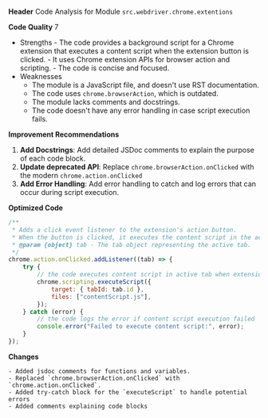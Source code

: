 **Header**
    Code Analysis for Module `src.webdriver.chrome.extentions`

**Code Quality**
7
 - Strengths
        - The code provides a background script for a Chrome extension that executes a content script when the extension button is clicked.
        - It uses Chrome extension APIs for browser action and scripting.
        - The code is concise and focused.
 - Weaknesses
    - The module is a JavaScript file, and doesn't use RST documentation.
    - The code uses  `chrome.browserAction`, which is outdated.
    - The module lacks comments and docstrings.
    - The code doesn't have any error handling in case script execution fails.

**Improvement Recommendations**
1.  **Add Docstrings**: Add detailed JSDoc comments to explain the purpose of each code block.
2.   **Update deprecated API**:  Replace `chrome.browserAction.onClicked` with the modern `chrome.action.onClicked`
3.   **Add Error Handling**: Add error handling to catch and log errors that can occur during script execution.

**Optimized Code**
```javascript
/**
 * Adds a click event listener to the extension's action button.
 * When the button is clicked, it executes the content script in the active tab.
 * @param {object} tab - The tab object representing the active tab.
 */
chrome.action.onClicked.addListener((tab) => {
    try {
        // the code executes content script in active tab when extension icon is clicked
        chrome.scripting.executeScript({
            target: { tabId: tab.id },
            files: ["contentScript.js"],
        });
    } catch (error) {
        // the code logs the error if content script execution failed
        console.error("Failed to execute content script:", error);
    }
});
```
**Changes**
```
- Added jsdoc comments for functions and variables.
- Replaced `chrome.browserAction.onClicked` with `chrome.action.onClicked`.
- Added try-catch block for the `executeScript` to handle potential errors
- Added comments explaining code blocks
```